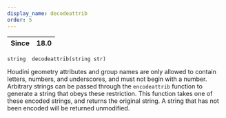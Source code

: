 ```yaml
---
display_name: decodeattrib
order: 5
---
```

| Since | 18.0 |
| --- | --- |

`string  decodeattrib(string str)`

Houdini geometry attributes and group names are only allowed to contain
letters, numbers, and underscores, and must not begin with a number. Arbitrary
strings can be passed through the `encodeattrib` function to generate a string
that obeys these restriction. This function takes one of these encoded
strings, and returns the original string. A string that has not been encoded
will be returned unmodified.
